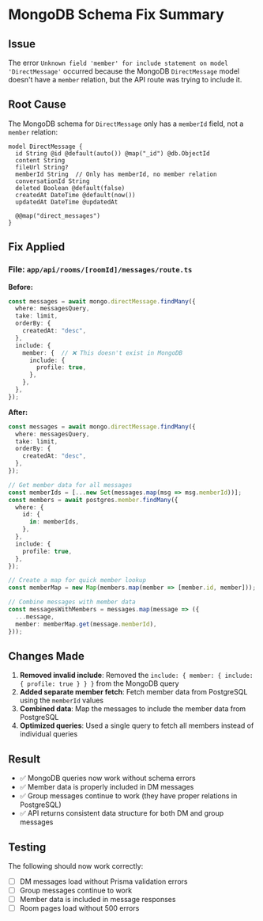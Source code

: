 # MongoDB Schema Fix Summary

## Issue
The error `Unknown field 'member' for include statement on model 'DirectMessage'` occurred because the MongoDB `DirectMessage` model doesn't have a `member` relation, but the API route was trying to include it.

## Root Cause
The MongoDB schema for `DirectMessage` only has a `memberId` field, not a `member` relation:
```prisma
model DirectMessage {
  id String @id @default(auto()) @map("_id") @db.ObjectId
  content String
  fileUrl String?
  memberId String  // Only has memberId, no member relation
  conversationId String
  deleted Boolean @default(false)
  createdAt DateTime @default(now())
  updatedAt DateTime @updatedAt

  @@map("direct_messages")
}
```

## Fix Applied

### File: `app/api/rooms/[roomId]/messages/route.ts`

**Before:**
```typescript
const messages = await mongo.directMessage.findMany({
  where: messagesQuery,
  take: limit,
  orderBy: {
    createdAt: "desc",
  },
  include: {
    member: {  // ❌ This doesn't exist in MongoDB
      include: {
        profile: true,
      },
    },
  },
});
```

**After:**
```typescript
const messages = await mongo.directMessage.findMany({
  where: messagesQuery,
  take: limit,
  orderBy: {
    createdAt: "desc",
  },
});

// Get member data for all messages
const memberIds = [...new Set(messages.map(msg => msg.memberId))];
const members = await postgres.member.findMany({
  where: {
    id: {
      in: memberIds,
    },
  },
  include: {
    profile: true,
  },
});

// Create a map for quick member lookup
const memberMap = new Map(members.map(member => [member.id, member]));

// Combine messages with member data
const messagesWithMembers = messages.map(message => ({
  ...message,
  member: memberMap.get(message.memberId),
}));
```

## Changes Made

1. **Removed invalid include**: Removed the `include: { member: { include: { profile: true } } }` from the MongoDB query
2. **Added separate member fetch**: Fetch member data from PostgreSQL using the `memberId` values
3. **Combined data**: Map the messages to include the member data from PostgreSQL
4. **Optimized queries**: Used a single query to fetch all members instead of individual queries

## Result
- ✅ MongoDB queries now work without schema errors
- ✅ Member data is properly included in DM messages
- ✅ Group messages continue to work (they have proper relations in PostgreSQL)
- ✅ API returns consistent data structure for both DM and group messages

## Testing
The following should now work correctly:
- [ ] DM messages load without Prisma validation errors
- [ ] Group messages continue to work
- [ ] Member data is included in message responses
- [ ] Room pages load without 500 errors 